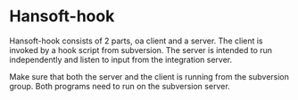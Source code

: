 Hansoft-hook
============

Hansoft-hook consists of 2 parts, oa client and a server. 
The client is invoked by a hook script from subversion. 
The server is intended to run independently and listen to input from the integration server. 

Make sure that both the server and the client is running from the subversion group.
Both programs need to run on the subversion server.
